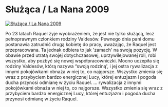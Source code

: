 Służąca / La Nana 2009 
=============
[![Służąca / La Nana 2009 ](http://vidos.pl/images/player.gif)](http://vidos.pl/sluzaca-la-nana-2009)

 Po 23 latach Raquel żyje wyobrażeniem, że jest nie tylko służącą, lecz pełnoprawnym członkiem rodziny Valdesów. Pewnego dnia pani domu postanawia zatrudnić drugą kobietę do pracy, uważając, że Raquel jest przepracowana. Ta jednak odbiera to jak 'zamach' na swoją pozycję. W obawie przed utratą swojej dotychczasowej, uprzywilejowanej roli, robi wszystko, aby pozbyć się nowej współpracowniczki. Mocno uczepiła się rodziny Valdesów, którą nazywa “swoją rodziną', i jej ostra rywalizacja z innymi pokojówkami obnaża w niej to, co najgorsze. Wszystko zmienia się wraz z przybyciem bardzo energicznej Lucy, której entuzjazm i pogoda ducha przynosi odmianę w życiu Raquel.   ... rywalizacja z innymi pokojówkami obnaża w niej to, co najgorsze. Wszystko zmienia się wraz z przybyciem bardzo energicznej Lucy, której entuzjazm i pogoda ducha przynosi odmianę w życiu Raquel.
